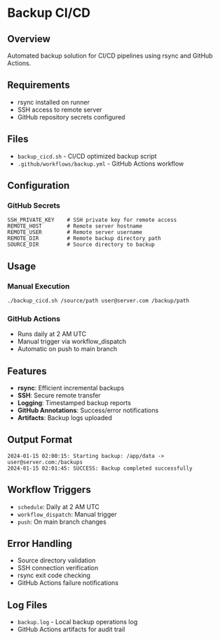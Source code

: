 # Backup CI/CD

## Overview
Automated backup solution for CI/CD pipelines using rsync and GitHub Actions.

## Requirements
- rsync installed on runner
- SSH access to remote server
- GitHub repository secrets configured

## Files
- `backup_cicd.sh` - CI/CD optimized backup script
- `.github/workflows/backup.yml` - GitHub Actions workflow

## Configuration

### GitHub Secrets
```
SSH_PRIVATE_KEY    # SSH private key for remote access
REMOTE_HOST        # Remote server hostname
REMOTE_USER        # Remote server username
REMOTE_DIR         # Remote backup directory path
SOURCE_DIR         # Source directory to backup
```

## Usage

### Manual Execution
```bash
./backup_cicd.sh /source/path user@server.com /backup/path
```

### GitHub Actions
- Runs daily at 2 AM UTC
- Manual trigger via workflow_dispatch
- Automatic on push to main branch

## Features
- **rsync**: Efficient incremental backups
- **SSH**: Secure remote transfer
- **Logging**: Timestamped backup reports
- **GitHub Annotations**: Success/error notifications
- **Artifacts**: Backup logs uploaded

## Output Format
```
2024-01-15 02:00:15: Starting backup: /app/data -> user@server.com:/backups
2024-01-15 02:01:45: SUCCESS: Backup completed successfully
```

## Workflow Triggers
- `schedule`: Daily at 2 AM UTC
- `workflow_dispatch`: Manual trigger
- `push`: On main branch changes

## Error Handling
- Source directory validation
- SSH connection verification
- rsync exit code checking
- GitHub Actions failure notifications

## Log Files
- `backup.log` - Local backup operations log
- GitHub Actions artifacts for audit trail